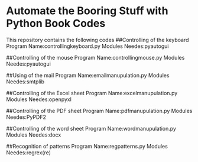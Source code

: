 # Automate the Booring Stuff with Python Book Codes
This repository contains the following codes
##Controlling of the keyboard
Program Name:controllingkeyboard.py
Modules Needes:pyautogui

##Controlling of the mouse
Program Name:controllingmouse.py
Modules Needes:pyautogui

##Using of the mail
Program Name:emailmanupulation.py
Modules Needes:smtplib

##Controlling of the Excel sheet
Program Name:excelmanupulation.py
Modules Needes:openpyxl

##Controlling of the PDF sheet
Program Name:pdfmanupulation.py
Modules Needes:PyPDF2

##Controlling of the word sheet
Program Name:wordmanupulation.py
Modules Needes:docx

##Recognition of patterns
Program Name:regpatterns.py
Modules Needes:regrex(re)
